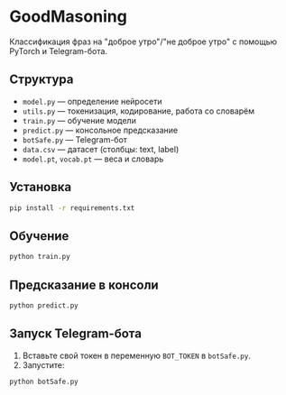 # GoodMasoning

Классификация фраз на "доброе утро"/"не доброе утро" с помощью PyTorch и Telegram-бота.

## Структура
- `model.py` — определение нейросети
- `utils.py` — токенизация, кодирование, работа со словарём
- `train.py` — обучение модели
- `predict.py` — консольное предсказание
- `botSafe.py` — Telegram-бот
- `data.csv` — датасет (столбцы: text, label)
- `model.pt`, `vocab.pt` — веса и словарь

## Установка
```bash
pip install -r requirements.txt
```

## Обучение
```bash
python train.py
```

## Предсказание в консоли
```bash
python predict.py
```

## Запуск Telegram-бота
1. Вставьте свой токен в переменную `BOT_TOKEN` в `botSafe.py`.
2. Запустите:
```bash
python botSafe.py
``` 